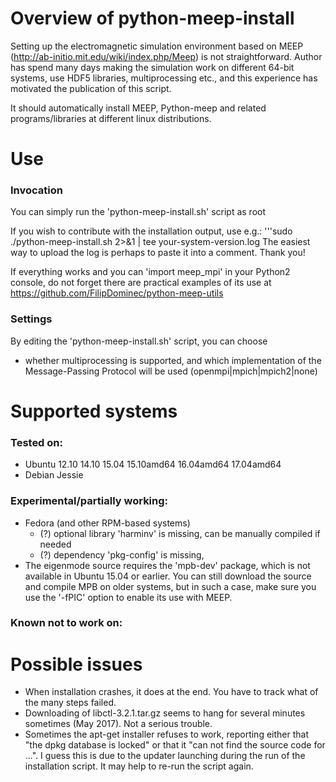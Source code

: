# Overview of python-meep-install
Setting up the electromagnetic simulation environment based on MEEP (http://ab-initio.mit.edu/wiki/index.php/Meep) is not straightforward. Author has spend many days making the simulation work on different 64-bit systems, use HDF5 libraries, multiprocessing etc., and this experience has motivated the publication of this script.

It should automatically install MEEP, Python-meep and related programs/libraries at different linux distributions.

# Use
### Invocation 
You can simply run the 'python-meep-install.sh' script as root

If you wish to contribute with the installation output, use e.g.:
'''sudo ./python-meep-install.sh 2>&1 | tee your-system-version.log
The easiest way to upload the log is perhaps to paste it into a comment. Thank you!

If everything works and you can 'import meep_mpi' in your Python2 console, do not forget there are practical examples of its use at 
https://github.com/FilipDominec/python-meep-utils

### Settings 
By editing the 'python-meep-install.sh' script, you can choose
* whether multiprocessing is supported, and which implementation of the Message-Passing Protocol will be used (openmpi|mpich|mpich2|none)

# Supported systems
### Tested on:
* Ubuntu 12.10 14.10 15.04 15.10amd64 16.04amd64 17.04amd64
* Debian Jessie

### Experimental/partially working:
* Fedora (and other RPM-based systems)
  * (?) optional library 'harminv' is missing, can be manually compiled if needed
  * (?) dependency 'pkg-config' is missing,
* The eigenmode source requires the 'mpb-dev' package, which is not available in Ubuntu 15.04 or earlier. You can still download the source and compile MPB on older systems, but in such a case, make sure you use the '-fPIC' option to enable its use with MEEP.

### Known not to work on:

# Possible issues
* When installation crashes, it does at the end. You have to track what of the many steps failed.  
* Downloading of libctl-3.2.1.tar.gz seems to hang for several minutes sometimes (May 2017). Not a serious trouble.
* Sometimes the apt-get installer refuses to work, reporting either that "the dpkg database is locked" or that it "can not find the source code for ...". I guess this is due to the updater launching during the run of the installation script. It may help to re-run the script again.
